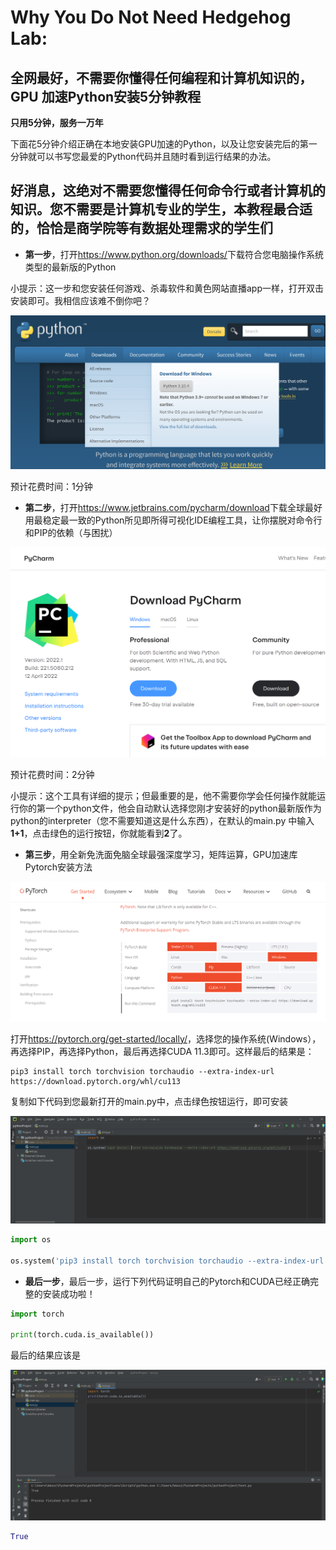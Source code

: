 # Why You Do Not Need Hedgehog Lab: 
## 全网最好，不需要你懂得任何编程和计算机知识的，GPU 加速Python安装5分钟教程
**只用5分钟，服务一万年**

下面花5分钟介绍正确在本地安装GPU加速的Python，以及让您安装完后的第一分钟就可以书写您最爱的Python代码并且随时看到运行结果的办法。

## 好消息，这绝对不需要您懂得任何命令行或者计算机的知识。您不需要是计算机专业的学生，本教程最合适的，恰恰是商学院等有数据处理需求的学生们

- **第一步**，打开<https://www.python.org/downloads/>下载符合您电脑操作系统类型的最新版的Python

小提示：这一步和您安装任何游戏、杀毒软件和黄色网站直播app一样，打开双击安装即可。我相信应该难不倒你吧？

![](imgs/Python下载.png)

预计花费时间：1分钟

- **第二步**，打开<https://www.jetbrains.com/pycharm/download>下载全球最好用最稳定最一致的Python所见即所得可视化IDE编程工具，让你摆脱对命令行和PIP的依赖（与困扰）

![](imgs/Pycharm下载.png)

预计花费时间：2分钟

小提示：这个工具有详细的提示；但最重要的是，他不需要你学会任何操作就能运行你的第一个python文件，他会自动默认选择您刚才安装好的python最新版作为python的interpreter（您不需要知道这是什么东西），在默认的main.py 中输入**1+1**，点击绿色的运行按钮，你就能看到**2**了。

- **第三步**，用全新免洗面免脑全球最强深度学习，矩阵运算，GPU加速库Pytorch安装方法

![](imgs/Pytorch下载.png)

打开<https://pytorch.org/get-started/locally/>，选择您的操作系统(Windows），再选择PIP，再选择Python，最后再选择CUDA 11.3即可。这样最后的结果是：

    pip3 install torch torchvision torchaudio --extra-index-url https://download.pytorch.org/whl/cu113

复制如下代码到您最新打开的main.py中，点击绿色按钮运行，即可安装

![](imgs/Pycharm安装代码.png)

```py
import os

os.system('pip3 install torch torchvision torchaudio --extra-index-url https://download.pytorch.org/whl/cu113')
```

- **最后一步**，最后一步，运行下列代码证明自己的Pytorch和CUDA已经正确完整的安装成功啦！

```py
import torch

print(torch.cuda.is_available())
```

最后的结果应该是

![](imgs/最终结果.png)

```py
True
```
